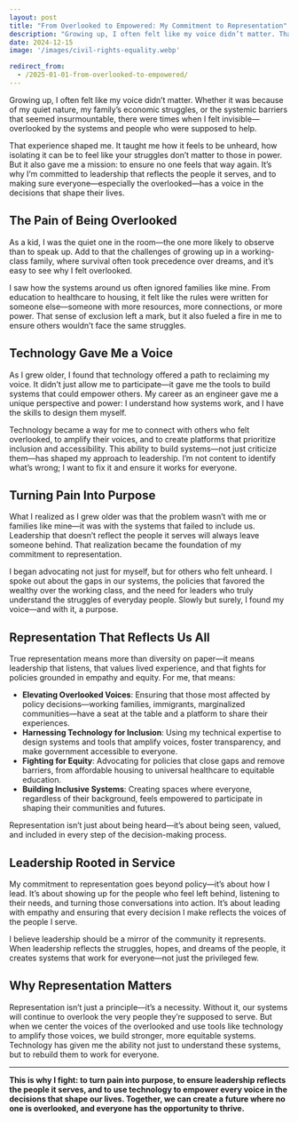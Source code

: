 ```yaml
---
layout: post
title: "From Overlooked to Empowered: My Commitment to Representation"
description: "Growing up, I often felt like my voice didn’t matter. That experience fuels my belief that leadership should reflect the people it serves. My mission is to ensure everyone—especially the overlooked—has a voice in the decisions that shape their lives."
date: 2024-12-15
image: '/images/civil-rights-equality.webp'

redirect_from:
  - /2025-01-01-from-overlooked-to-empowered/
---
```


Growing up, I often felt like my voice didn’t matter. Whether it was because of my quiet nature, my family’s economic struggles, or the systemic barriers that seemed insurmountable, there were times when I felt invisible—overlooked by the systems and people who were supposed to help. 

That experience shaped me. It taught me how it feels to be unheard, how isolating it can be to feel like your struggles don’t matter to those in power. But it also gave me a mission: to ensure no one feels that way again. It’s why I’m committed to leadership that reflects the people it serves, and to making sure everyone—especially the overlooked—has a voice in the decisions that shape their lives.

## The Pain of Being Overlooked

As a kid, I was the quiet one in the room—the one more likely to observe than to speak up. Add to that the challenges of growing up in a working-class family, where survival often took precedence over dreams, and it’s easy to see why I felt overlooked.

I saw how the systems around us often ignored families like mine. From education to healthcare to housing, it felt like the rules were written for someone else—someone with more resources, more connections, or more power. That sense of exclusion left a mark, but it also fueled a fire in me to ensure others wouldn’t face the same struggles.

## Technology Gave Me a Voice

As I grew older, I found that technology offered a path to reclaiming my voice. It didn’t just allow me to participate—it gave me the tools to build systems that could empower others. My career as an engineer gave me a unique perspective and power: I understand how systems work, and I have the skills to design them myself.

Technology became a way for me to connect with others who felt overlooked, to amplify their voices, and to create platforms that prioritize inclusion and accessibility. This ability to build systems—not just criticize them—has shaped my approach to leadership. I’m not content to identify what’s wrong; I want to fix it and ensure it works for everyone.

## Turning Pain Into Purpose

What I realized as I grew older was that the problem wasn’t with me or families like mine—it was with the systems that failed to include us. Leadership that doesn’t reflect the people it serves will always leave someone behind. That realization became the foundation of my commitment to representation.

I began advocating not just for myself, but for others who felt unheard. I spoke out about the gaps in our systems, the policies that favored the wealthy over the working class, and the need for leaders who truly understand the struggles of everyday people. Slowly but surely, I found my voice—and with it, a purpose.

## Representation That Reflects Us All

True representation means more than diversity on paper—it means leadership that listens, that values lived experience, and that fights for policies grounded in empathy and equity. For me, that means:

- **Elevating Overlooked Voices**: Ensuring that those most affected by policy decisions—working families, immigrants, marginalized communities—have a seat at the table and a platform to share their experiences.  
- **Harnessing Technology for Inclusion**: Using my technical expertise to design systems and tools that amplify voices, foster transparency, and make government accessible to everyone.  
- **Fighting for Equity**: Advocating for policies that close gaps and remove barriers, from affordable housing to universal healthcare to equitable education.  
- **Building Inclusive Systems**: Creating spaces where everyone, regardless of their background, feels empowered to participate in shaping their communities and futures.  

Representation isn’t just about being heard—it’s about being seen, valued, and included in every step of the decision-making process.

## Leadership Rooted in Service

My commitment to representation goes beyond policy—it’s about how I lead. It’s about showing up for the people who feel left behind, listening to their needs, and turning those conversations into action. It’s about leading with empathy and ensuring that every decision I make reflects the voices of the people I serve.

I believe leadership should be a mirror of the community it represents. When leadership reflects the struggles, hopes, and dreams of the people, it creates systems that work for everyone—not just the privileged few.

## Why Representation Matters

Representation isn’t just a principle—it’s a necessity. Without it, our systems will continue to overlook the very people they’re supposed to serve. But when we center the voices of the overlooked and use tools like technology to amplify those voices, we build stronger, more equitable systems. Technology has given me the ability not just to understand these systems, but to rebuild them to work for everyone.

---

**This is why I fight: to turn pain into purpose, to ensure leadership reflects the people it serves, and to use technology to empower every voice in the decisions that shape our lives. Together, we can create a future where no one is overlooked, and everyone has the opportunity to thrive.**